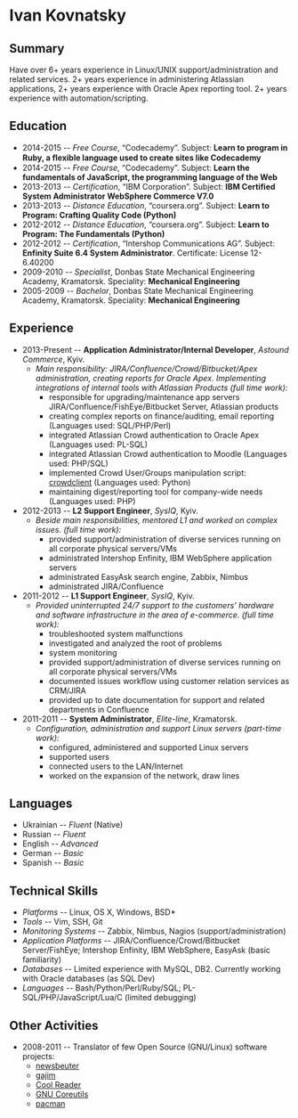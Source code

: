 # Ivan Kovnatsky

## Summary
Have over 6+ years experience in Linux/UNIX support/administration and related
services. 2+ years experience in administering Atlassian applications, 2+ years
experience with Oracle Apex reporting tool. 2+ years experience with
automation/scripting.

## Education
* 2014-2015 -- _Free Course_, “Codecademy”. Subject: **Learn to program in Ruby, a ﬂexible language used to create sites like Codecademy**
* 2014-2015 -- _Free Course_, “Codecademy”. Subject: **Learn the fundamentals of JavaScript, the programming language of the Web**
* 2013-2013 -- _Certification_, “IBM Corporation”. Subject: **IBM Certified System Administrator WebSphere Commerce V7.0**
* 2013-2013 -- _Distance Education_, “coursera.org”. Subject: **Learn to Program: Crafting Quality Code (Python)**
* 2012-2012 -- _Distance Education_, “coursera.org”. Subject: **Learn to Program: The Fundamentals (Python)**
* 2012-2012 -- _Certification_, “Intershop Communications AG”. Subject: **Enfinity Suite 6.4 System Administrator**. Certificate: License 12-6.40200
* 2009-2010 -- _Specialist_, Donbas State Mechanical Engineering Academy, Kramatorsk. Speciality: **Mechanical Engineering**
* 2005-2009 -- _Bachelor_, Donbas State Mechanical Engineering Academy, Kramatorsk. Speciality: **Mechanical Engineering**

## Experience
* 2013-Present -- **Application Administrator/Internal Developer**, _Astound Commerce_, Kyiv.
  * _Main responsibility: JIRA/Confluence/Crowd/Bitbucket/Apex administration, creating reports for Oracle Apex. Implementing integrations of internal tools with Atlassian Products (full time work):_
    * responsible for upgrading/maintenance app servers JIRA/Confluence/FishEye/Bitbucket Server, Atlassian products
    * creating complex reports on finance/auditing, email reporting (Languages used: SQL/PHP/Perl)
    * integrated Atlassian Crowd authentication to Oracle Apex (Languages used: PL-SQL)
    * integrated Atlassian Crowd authentication to Moodle (Languages used: PHP/SQL)
    * implemented Crowd User/Groups manipulation script: [crowdclient](https://github.com/sevenfourk/crowdclient) (Languages used: Python)
    * maintaining digest/reporting tool for company-wide needs (Languages used: PHP)
* 2012-2013 -- **L2 Support Engineer**, _SysIQ_, Kyiv.
  * _Beside main responsibilities, mentored L1 and worked on complex issues. (full time work):_
    * provided support/administration of diverse services running on all corporate physical servers/VMs
    * administrated Intershop Enfinity, IBM WebSphere application servers
    * administrated EasyAsk search engine, Zabbix, Nimbus
    * administrated JIRA/Confluence
* 2011-2012 -- **L1 Support Engineer**, _SysIQ_, Kyiv.
  * _Provided uninterrupted 24/7 support to the customers’ hardware and software infrastructure in the area of e-commerce. (full time work):_
    * troubleshooted system malfunctions
    * investigated and analyzed the root of problems
    * system monitoring
    * provided support/administration of diverse services running on all corporate physical servers/VMs
    * documented issues workflow using customer relation services as CRM/JIRA
    * provided up to date documentation for support and related departments in Confluence
* 2011-2011 -- **System Administrator**, _Elite-line_, Kramatorsk.
  * _Configuration, administration and support Linux servers (part-time work):_
    * configured, administered and supported Linux servers
    * supported users
    * connected users to the LAN/Internet
    * worked on the expansion of the network, draw lines

## Languages
* Ukrainian -- _Fluent_ (Native)
* Russian -- _Fluent_
* English -- _Advanced_
* German -- _Basic_
* Spanish -- _Basic_

## Technical Skills
* _Platforms_ -- Linux, OS X, Windows, BSD*
* _Tools_ -- Vim, SSH, Git
* _Monitoring Systems_ -- Zabbix, Nimbus, Nagios (support/administration)
* _Application Platforms_ -- JIRA/Confluence/Crowd/Bitbucket Server/FishEye; Intershop Enfinity, IBM WebSphere, EasyAsk (basic familiarity)
* _Databases_ -- Limited experience with MySQL, DB2. Currently working with Oracle databases (as SQL Dev)
* _Languages_ -- Bash/Python/Perl/Ruby/SQL; PL-SQL/PHP/JavaScript/Lua/C (limited debugging)

## Other Activities
* 2008-2011 -- Translator of few Open Source (GNU/Linux) software projects:
  * [newsbeuter](https://github.com/akrennmair/newsbeuter)
  * [gajim](https://gajim.org)
  * [Cool Reader](https://play.google.com/store/apps/details?id=org.coolreader&hl=en)
  * [GNU Coreutils](https://www.gnu.org/software/coreutils/coreutils.html)
  * [pacman](https://www.archlinux.org/pacman/)
